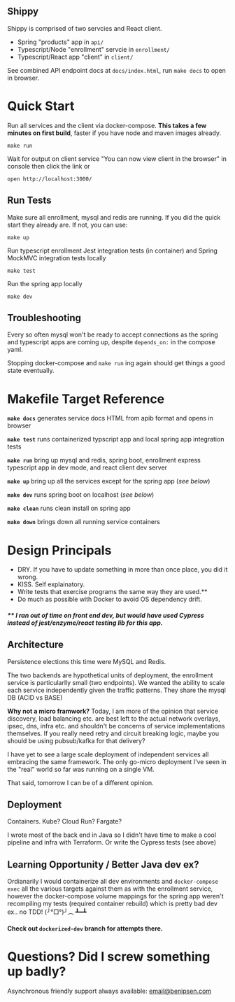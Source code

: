 ## Shippy

Shippy is comprised of two servcies and React client.

* Spring "products" app in `api/`
* Typescript/Node "enrollment" servcie in `enrollment/`
* Typescript/React app "client" in `client/`

See combined API endpoint docs at `docs/index.html`, run `make docs` to open in browser.


# Quick Start

Run all services and the client via docker-compose. **This takes a few minutes on first build**, faster if you have node and maven images already.

```
make run
```
Wait for output on client service "You can now view client in the browser" in console then click the link or
```
open http://localhost:3000/
```


## Run Tests

Make sure all enrollment, mysql and redis are running. If you did the quick start they already are. If not, you can use:
```
make up
```

Run typescript enrollment Jest integration tests (in container) and Spring MockMVC integration tests locally
```
make test
```

Run the spring app locally
```
make dev
```

## Troubleshooting

Every so often mysql won't be ready to accept connections as the spring and typescript apps are coming up, despite `depends_on:` in the compose yaml.

Stopping docker-compose and `make run` ing again should get things a good state eventually.


# Makefile Target Reference

**`make docs`** generates service docs HTML from apib format and opens in browser

**`make test`** runs containerized typscript app and local spring app integration tests

**`make run`** bring up mysql and redis, spring boot, enrollment express typescript app in dev mode, and react client dev server

**`make up`** bring up all the services except for the spring app (*see below*)

**`make dev`** runs spring boot on localhost (*see below*)

**`make clean`** runs clean install on spring app

**`make down`** brings down all running service containers

# Design Principals

* DRY. If you have to update something in more than once place, you did it wrong.
* KISS. Self explainatory.
* Write tests that exercise programs the same way they are used.**
* Do much as possible with Docker to avoid OS dependency drift.

##### ** *I ran out of time on front end dev, but would have used Cypress instead of jest/enzyme/react testing lib for this app.*


## Architecture

Persistence elections this time were MySQL and Redis.

The two backends are hypothetical units of deployment, the enrollment service is particularlly small (two endpoints). We wanted the ability to scale each service independently given the traffic patterns. They share the mysql DB (ACID vs BASE)

**Why not a micro framwork?** Today, I am more of the opinion that service discovery, load balancing etc. are best left to the actual network overlays, ipsec, dns, infra etc. and shouldn't be concerns of service implementations themselves. If you really need retry and circuit breaking logic, maybe you should be using pubsub/kafka for that delivery?

I have yet to see a large scale deployment of independent services all embracing the same framework. The only go-micro deployment I've seen in the "real" world so far was running on a single VM.

That said, tomorrow I can be of a different opinion.


## Deployment

Containers. Kube? Cloud Run? Fargate?

I wrote most of the back end in Java so I didn't have time to make a cool pipeline and infra with Terraform. Or write the Cypress tests (see above)

## Learning Opportunity / Better Java dev ex?

Ordianarily I would containerize all dev environments and `docker-compose exec` all the various targets against them as with the enrollment service, however the docker-compose volume mappings for the spring app weren't recompiling my tests (required container rebuild) which is pretty bad dev ex.. no TDD! (╯°□°)╯︵ ┻━┻

#### Check out `dockerized-dev` branch for attempts there.


# Questions? Did I screw something up badly?

Asynchronous friendly support always available: email@benipsen.com



